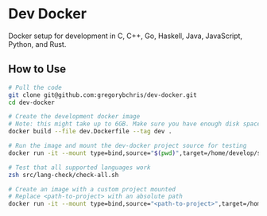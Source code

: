 # Dev Docker

Docker setup for development in C, C++, Go, Haskell, Java, JavaScript, Python, and Rust.

## How to Use

```bash
# Pull the code
git clone git@github.com:gregorybchris/dev-docker.git
cd dev-docker
```

```bash
# Create the development docker image
# Note: this might take up to 6GB. Make sure you have enough disk space.
docker build --file dev.Dockerfile --tag dev .

# Run the image and mount the dev-docker project source for testing
docker run -it --mount type=bind,source="$(pwd)",target=/home/develop/src dev zsh

# Test that all supported languages work
zsh src/lang-check/check-all.sh
```

```bash
# Create an image with a custom project mounted
# Replace <path-to-project> with an absolute path
docker run -it --mount type=bind,source="<path-to-project>",target=/home/develop/src dev zsh
```